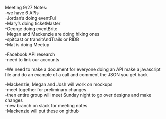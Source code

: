 Meeting 9/27
Notes:  
-we have 6 APIs  
-Jordan’s doing eventFul  
-Mary’s doing ticketMaster  
-George doing eventBrite  
-Megan and Mackenzie are doing hiking ones  
-spitcast or transitAndTrails or RIDB  
-Mat is doing Meetup   

-Facebook API research  
-need to link our accounts   

-We need to make a document for everyone doing an API make a javascript file and do an example of a call and comment the JSON you get back 

-Mackenzie, Megan and Josh will work on mockups   
-meet together for preliminary changes  
-then entire group will meet Sunday night to go over designs and make changes  
-new branch on slack for meeting notes  
-Mackenzie will put these on github 

